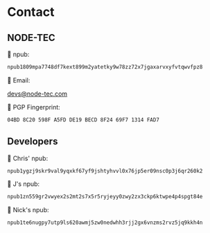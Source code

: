 # Contact

## NODE-TEC

🦩 npub:

```bash
npub1809mpa7748df7kext899m2yatetky9w78zz72x7jgaxarvxyfvtqwvfpz8
```

📧 Email:

[devs@node-tec.com](mailto:devs@node-tec.com "devs@node-tec.com")

🔐 PGP Fingerprint:

```bash
04BD 8C20 598F A5FD DE19 BECD 8F24 69F7 1314 FAD7
```

## Developers

🦩 Chris' npub:

```bash
npub1ygzj9skr9val9yqxkf67yf9jshtyhvvl0x76jp5er09nsc0p3j6qr260k2
```

🦩 J's npub:

```bash
npub1zn559gr2vwyex2s2mt2s7x5r5ryjeyy0zwy2zx3ckp6ktwpe4p4spgt84e
```

🦩 Nick's npub:

```bash
npub1te6nugpy7utp9ls620awmj5zw0nedwhh3rjj2gx6vnzms2rvz5jq9kkh4n
```
